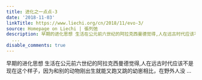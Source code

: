 ```yaml
---
title: 进化之一点点-3
date: '2018-11-03'
linkTitle: https://www.liechi.org/cn/2018/11/evo-3/
source: Homepage on Liechi | 張列弛
description: 早期的进化思想 生活在公元前六世纪的阿拉克西曼德觉得,人在远古时代应该不是现在这个样子，因为和别的动物刚出生就能又跑又跳的幼崽相比，在野外人没
  ...
disable_comments: true
---
```

早期的进化思想 生活在公元前六世纪的阿拉克西曼德觉得,人在远古时代应该不是现在这个样子，因为和别的动物刚出生就能又跑又跳的幼崽相比，在野外人没 ...